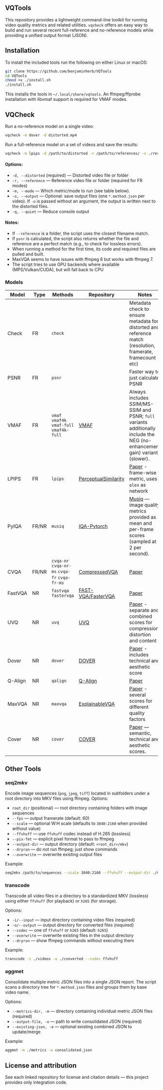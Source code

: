 ## VQTools

This repository provides a lightweight command-line toolkit for running video quality metrics and related utilities. `vqcheck` offers an easy way to build and run several recent full-reference and no-reference models while providing a unified output format (JSON).

## Installation
To install the included tools run the following on either Linux or macOS:
```bash
git clone https://github.com/benjaminherb/VQTools
cd VQTools
chmod +x ./install.sh
./install.sh
```
This installs the tools in `~/.local/share/vqtools`.
An ffmpeg/ffprobe installation with libvmaf support is required for VMAF modes.

## VQCheck

Run a no-reference model on a single video:

```bash
vqcheck -m dover -d distorted.mp4
```

Run a full-reference model on a set of videos and save the results:

```bash
vqcheck -m lpips -d /path/to/distorted -r /path/to/references/ -o ./results/
```

#### Options:
- `-d, --distorted` (required) — Distorted video file or folder
- `-r, --reference` — Reference video file or folder (required for FR modes)
- `-m, --mode` — Which metric/mode to run (see table below).
- `-o, --output` — Optional: save output files (one `*.method.json` per video). If `-o` is passed without an argument, the output is written next to the distorted files.
- `-q, --quiet` — Reduce console output

#### Notes:
- If `--reference` is a folder, the script uses the closest filename match.
- If `psnr` is calculated, the script also returns whether the file and reference are a perfect match (e.g., to check for lossless errors).
- When running a method for the first time, its code and required files are pulled and built.
- MaxVQA seems to have issues with ffmpeg 8 but works with ffmpeg 7.
- The script tries to use GPU backends where available (MPS/Vulkan/CUDA), but will fall back to CPU

### Models

| Model | Type | Methods | Repository | Notes |
|---|---|---|---|---|
| Check | FR | `check` | | Metadata check to ensure metadata for distorted and reference match (resolution, framerate, framecount etc)|
| PSNR | FR | `psnr` | | Faster way to just calculate PSNR|
| VMAF | FR | `vmaf` `vmaf4k` `vmaf-full` `vmaf4k-full` | [VMAF](https://github.com/Netflix/vmaf) | Always includes SSIM/MS-SSIM and PSNR; `full` variants additionally include the NEG (no-enhancement gain) variants (slower).|
| LPIPS |FR| `lpips` | [PerceptualSimilarity](https://github.com/richzhang/PerceptualSimilarity) | [Paper](https://arxiv.org/abs/1801.03924) - frame-wise metric, uses `alex` as network |
| PyIQA | FR/NR | `musiq` | [IQA-Pytorch](https://github.com/chaofengc/IQA-PyTorch) | [Musiq](https://arxiv.org/abs/2108.05997) — image quality metrics provided as mean and per-frame scores (sampled at 2 per second). |
| CVQA | FR/NR | `cvqa-nr` `cvqa-nr-ms` `cvqa-fr` `cvqa-fr-ms` | [CompressedVQA](https://github.com/sunwei925/CompressedVQA) | [Paper](https://arxiv.org/abs/2106.01111) |
| FastVQA |NR| `fastvqa` `fastervqa`| [FAST-VQA/FasterVQA](https://github.com/VQAssessment/FAST-VQA-and-FasterVQA) | [Paper](https://arxiv.org/abs/2210.05357) |
| UVQ |NR| `uvq` | [UVQ](https://github.com/google/uvq) | [Paper](https://openaccess.thecvf.com/content/CVPR2021/html/Wang_Rich_Features_for_Perceptual_Quality_Assessment_of_UGC_Videos_CVPR_2021_paper.html) - separate and combined scores for compression, distortion and content|
| Dover |NR| `dover` | [DOVER](https://github.com/QualityAssessment/DOVER) | [Paper](https://arxiv.org/abs/2211.04894) -  includes technical and aesthetic score |
| Q-Align |NR| `qalign` | [Q-Align](https://github.com/Q-Future/Q-Align) | [Paper](https://arxiv.org/abs/2312.17090) |
| MaxVQA | NR | `maxvqa` | [ExplainableVQA](https://github.com/VQAssessment/ExplainableVQA) | [Paper](https://arxiv.org/abs/2305.12726) - several scores for different quality factors |
| Cover | NR | `cover` | [COVER](https://github.com/taco-group/COVER) | [Paper](https://openaccess.thecvf.com/content/CVPR2024W/AI4Streaming/papers/He_COVER_A_Comprehensive_Video_Quality_Evaluator_CVPRW_2024_paper.pdf) — semantic, technical and aesthetic scores. |

## Other Tools

### seq2mkv
Encode image sequences (`png`, `jpeg`, `tiff`) located in subfolders under a root directory into MKV files using ffmpeg.
Options:
- `root_dir` (positional) — root directory containing folders with image sequences
- `--fps` — output framerate (default: 60)
- `--scale` — optional W:H scale (defaults to `3840:2160` when provided without value)
- `--ffvhuff` — use `ffvhuff` codec instead of H.265 (lossless)
- `--pix-fmt` — explicit pixel format to pass to ffmpeg
- `--output-dir` — output directory (default: `<root_dir>/mkv`)
- `--dryrun` — do not run ffmpeg; just show commands
- `--overwrite` — overwrite existing output files

Example:

```bash
seq2mkv /path/to/sequences --scale 3840:2160 --ffvhuff --output-dir ./mkv
```

### transcode
Transcode all video files in a directory to a standardized MKV (lossless) using either `ffvhuff` (for playback) or `h265` (for storage).

Options:
- `-i/--input` — input directory containing video files (required)
- `-o/--output` — output directory for converted files (required)
- `--codec` — one of `ffvhuff` or `h265` (default: `h265`)
- `--overwrite` — overwrite existing files in the output directory
- `--dryrun` — show ffmpeg commands without executing them

Example:

```bash
transcode -i ./videos -o ./converted --codec ffvhuff
```

### aggmet
Consolidate multiple metric JSON files into a single JSON report. The script scans a directory tree for `*.method.json` files and groups them by base video name.

Options:
- `--metrics-dir, -m` — directory containing individual metric JSON files (required)
- `--output-file, -o` — path to write consolidated JSON (required)
- `--existing-json, -e` — optional existing combined JSON to update/merge

Example:

```bash
aggmet -m ./metrics -o consolidated.json
```



## License and attribution

See each linked repository for license and citation details — this project provides only integration code.
